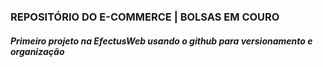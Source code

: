 <H3>REPOSITÓRIO DO E-COMMERCE | BOLSAS EM COURO</H3>
<h5>Primeiro projeto na EfectusWeb usando o github para versionamento e organização</h5>
